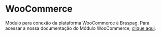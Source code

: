 # WooCommerce

Módulo para conexão da plataforma WooCommerce à Braspag.
Para acessar a nossa documentação do Módulo WooCommerce, [clique aqui](https://braspag.github.io//tutorial/modulo-woo-commerce).
